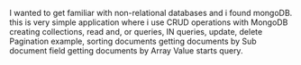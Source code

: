 I wanted to get familiar with non-relational databases and i found mongoDB.
this is very simple application where i use CRUD operations with MongoDB
creating collections, read and, or queries, IN queries, update, delete
Pagination example,
sorting documents
getting documents by Sub document field
getting documents by Array Value
starts query. 

